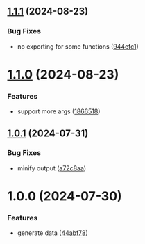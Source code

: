 ## [1.1.1](https://github.com/bndynet/dator.js/compare/v1.1.0...v1.1.1) (2024-08-23)


### Bug Fixes

* no exporting for some functions ([944efc1](https://github.com/bndynet/dator.js/commit/944efc12446d488aec1c55cec0c090f500bfbaf6))

# [1.1.0](https://github.com/bndynet/dator.js/compare/v1.0.1...v1.1.0) (2024-08-23)


### Features

* support more args ([1866518](https://github.com/bndynet/dator.js/commit/1866518de390d912020f071c8c67f2f638621ef4))

## [1.0.1](https://github.com/bndynet/dator.js/compare/v1.0.0...v1.0.1) (2024-07-31)


### Bug Fixes

* minify output ([a72c8aa](https://github.com/bndynet/dator.js/commit/a72c8aaa5ae2ebd1c045952839cb5eaba5346175))

# 1.0.0 (2024-07-30)


### Features

* generate data ([44abf78](https://github.com/bndynet/dator.js/commit/44abf78bd3ef152e359374d01b16a29d695a48da))
